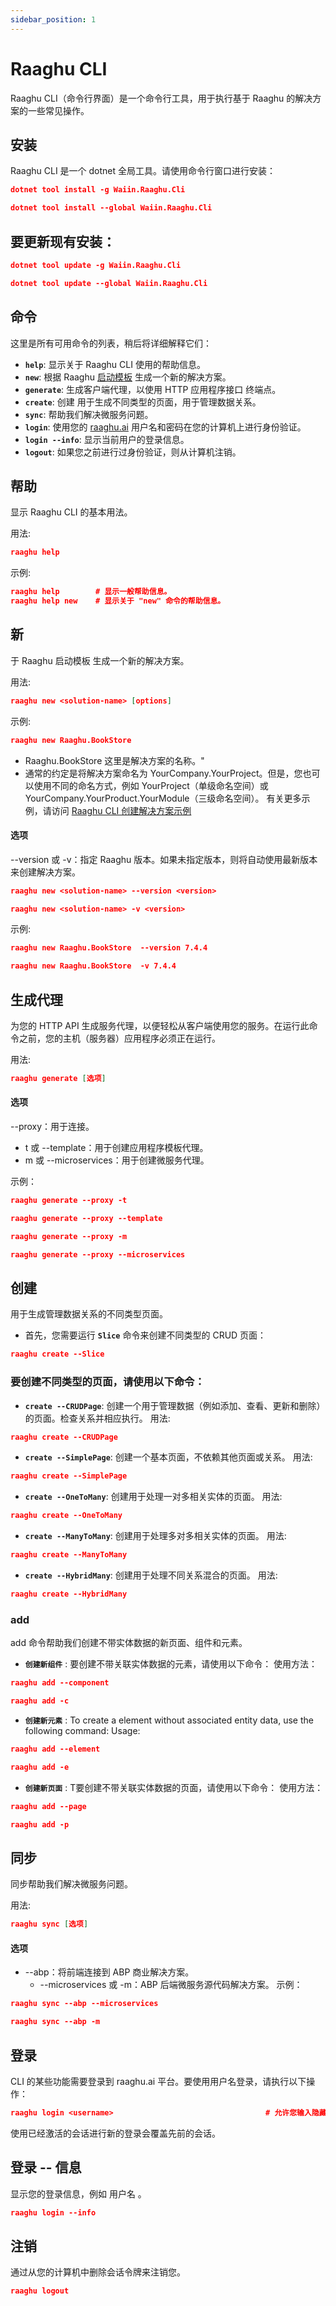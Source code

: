 ```yaml
---
sidebar_position: 1
---
```


# Raaghu CLI

Raaghu CLI（命令行界面）是一个命令行工具，用于执行基于 Raaghu 的解决方案的一些常见操作。

## 安装
Raaghu CLI 是一个 dotnet 全局工具。请使用命令行窗口进行安装：

````json
dotnet tool install -g Waiin.Raaghu.Cli
````
````json
dotnet tool install --global Waiin.Raaghu.Cli
````

## 要更新现有安装：

````json
dotnet tool update -g Waiin.Raaghu.Cli
````
````json
dotnet tool update --global Waiin.Raaghu.Cli
````


## 命令

这里是所有可用命令的列表，稍后将详细解释它们：

* **`help`**: 显示关于 Raaghu CLI 使用的帮助信息。
* **`new`**: 根据 Raaghu [启动模板](Startup-Templates/Index.md) 生成一个新的解决方案。
* **`generate`**: 生成客户端代理，以使用 HTTP 应用程序接口 终端点。
* **`create`**: 创建 用于生成不同类型的页面，用于管理数据关系。
* **`sync`**: 帮助我们解决微服务问题。
* **`login`**: 使用您的 [raaghu.ai](https://raaghu.ai/) 用户名和密码在您的计算机上进行身份验证。
* **`login --info`**: 显示当前用户的登录信息。
* **`logout`**: 如果您之前进行过身份验证，则从计算机注销。

## 帮助
显示 Raaghu CLI 的基本用法。

用法:

````json
raaghu help 
````

示例:

````json
raaghu help        # 显示一般帮助信息。
raaghu help new    # 显示关于 "new" 命令的帮助信息。
````


## 新
于 Raaghu 启动模板 生成一个新的解决方案。

用法:

````json
raaghu new <solution-name> [options]

````
示例:

````json
raaghu new Raaghu.BookStore 
````
* Raaghu.BookStore 这里是解决方案的名称。"
* 通常的约定是将解决方案命名为 YourCompany.YourProject。但是，您也可以使用不同的命名方式，例如 YourProject（单级命名空间）或 YourCompany.YourProduct.YourModule（三级命名空间）。
有关更多示例，请访问 [Raaghu CLI 创建解决方案示例](CLI-New-Command-Samples.md)

#### 选项
--version 或 -v：指定 Raaghu 版本。如果未指定版本，则将自动使用最新版本来创建解决方案。
````json
raaghu new <solution-name> --version <version>
````
````json
raaghu new <solution-name> -v <version>
````

示例:

````json
raaghu new Raaghu.BookStore  --version 7.4.4
````
````json
raaghu new Raaghu.BookStore  -v 7.4.4
````


## 生成代理
为您的 HTTP API 生成服务代理，以便轻松从客户端使用您的服务。在运行此命令之前，您的主机（服务器）应用程序必须正在运行。

用法:
```json
raaghu generate [选项]
```

#### 选项
--proxy：用于连接。
  - t 或 --template：用于创建应用程序模板代理。
  - m 或 --microservices：用于创建微服务代理。

示例：

```json
raaghu generate --proxy -t
``` 
```json
raaghu generate --proxy --template
``` 
```json
raaghu generate --proxy -m
```
```json
raaghu generate --proxy --microservices
```

## 创建

 用于生成管理数据关系的不同类型页面。 

- 首先，您需要运行 **`Slice`** 命令来创建不同类型的 CRUD 页面：
```json
raaghu create --Slice
```

### 要创建不同类型的页面，请使用以下命令：

* **`create --CRUDPage`**: 创建一个用于管理数据（例如添加、查看、更新和删除）的页面。检查关系并相应执行。
用法:
```json
raaghu create --CRUDPage
```
* **`create --SimplePage`**: 创建一个基本页面，不依赖其他页面或关系。
用法:

```json
raaghu create --SimplePage
```
* **`create --OneToMany`**: 创建用于处理一对多相关实体的页面。
用法:
```json
raaghu create --OneToMany
```
* **`create --ManyToMany`**: 创建用于处理多对多相关实体的页面。
用法:

```json
raaghu create --ManyToMany
```
* **`create --HybridMany`**: 创建用于处理不同关系混合的页面。
用法:
```json
raaghu create --HybridMany
```

### add
add 命令帮助我们创建不带实体数据的新页面、组件和元素。
* **`创建新组件`** :
                               要创建不带关联实体数据的元素，请使用以下命令：
使用方法：
```json
raaghu add --component
```
```json
raaghu add -c
```
* **`创建新元素`** :
                               To create a element without associated entity data, use the following command:
Usage:
```json
raaghu add --element
```
```json
raaghu add -e
```
* **`创建新页面`** :
                               T要创建不带关联实体数据的页面，请使用以下命令：
使用方法：
```json
raaghu add --page
```
```json
raaghu add -p
``` 


## 同步

 同步帮助我们解决微服务问题。

 用法:
 ```json
raaghu sync [选项]
```

#### 选项
- --abp：将前端连接到 ABP 商业解决方案。
   - --microservices 或 -m：ABP 后端微服务源代码解决方案。
示例：

```json
raaghu sync --abp --microservices
``` 
```json
raaghu sync --abp -m
```


## 登录
CLI 的某些功能需要登录到 raaghu.ai 平台。要使用用户名登录，请执行以下操作：

````json
raaghu login <username>                                  # 允许您输入隐藏的密码
````
使用已经激活的会话进行新的登录会覆盖先前的会话。


## 登录 -- 信息
显示您的登录信息，例如 用户名 。

````json
raaghu login --info
````


## 注销
通过从您的计算机中删除会话令牌来注销您。

````json
raaghu logout
````
